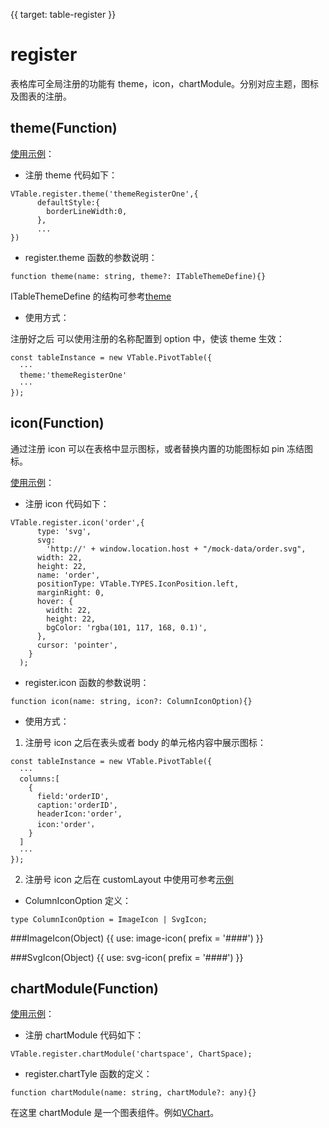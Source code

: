 {{ target: table-register }}

# register

表格库可全局注册的功能有 theme，icon，chartModule。分别对应主题，图标及图表的注册。

## theme(Function)

[使用示例](url)：

- 注册 theme 代码如下：

```
VTable.register.theme('themeRegisterOne',{
      defaultStyle:{
        borderLineWidth:0,
      },
      ...
})
```

- register.theme 函数的参数说明：

```
function theme(name: string, theme?: ITableThemeDefine){}
```

ITableThemeDefine 的结构可参考[theme](/zh/option.html#ListTable.theme)

- 使用方式：

注册好之后 可以使用注册的名称配置到 option 中，使该 theme 生效：

```
const tableInstance = new VTable.PivotTable({
  ···
  theme:'themeRegisterOne'
  ···
});
```

## icon(Function)

通过注册 icon 可以在表格中显示图标，或者替换内置的功能图标如 pin 冻结图标。

[使用示例](url)：

- 注册 icon 代码如下：

```
VTable.register.icon('order',{
      type: 'svg',
      svg:
        'http://' + window.location.host + "/mock-data/order.svg",
      width: 22,
      height: 22,
      name: 'order',
      positionType: VTable.TYPES.IconPosition.left,
      marginRight: 0,
      hover: {
        width: 22,
        height: 22,
        bgColor: 'rgba(101, 117, 168, 0.1)',
      },
      cursor: 'pointer',
    }
  );
```

- register.icon 函数的参数说明：

```
function icon(name: string, icon?: ColumnIconOption){}
```

- 使用方式：

1. 注册号 icon 之后在表头或者 body 的单元格内容中展示图标：

```
const tableInstance = new VTable.PivotTable({
  ···
  columns:[
    {
      field:'orderID',
      caption:'orderID',
      headerIcon:'order',
      icon:'order'，
    }
  ]
  ···
});
```

2. 注册号 icon 之后在 customLayout 中使用可参考[示例](TODO)

- ColumnIconOption 定义：

```
type ColumnIconOption = ImageIcon | SvgIcon;
```

###ImageIcon(Object)
{{ use: image-icon(  prefix = '####') }}

###SvgIcon(Object)
{{ use: svg-icon(  prefix = '####') }}

## chartModule(Function)

[使用示例](url)：

- 注册 chartModule 代码如下：

```
VTable.register.chartModule('chartspace', ChartSpace);
```

- register.chartTyle 函数的定义：

```
function chartModule(name: string, chartModule?: any){}
```

在这里 chartModule 是一个图表组件。例如[VChart](TODO)。
